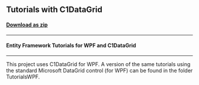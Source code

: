 ## Tutorials with C1DataGrid
#### [Download as zip](https://downgit.github.io/#/home?url=https://github.com/GrapeCity/ComponentOne-WPF-Samples/tree/master/NET_4.5.2/C1.WPF.DataSource/CS/TutorialsWPF-C1DataGrid)
____
#### Entity Framework Tutorials for WPF and C1DataGrid
____
This project uses C1DataGrid for WPF.
A version of the same tutorials using the standard Microsoft
DataGrid control (for WPF) can be found in the folder TutorialsWPF.

